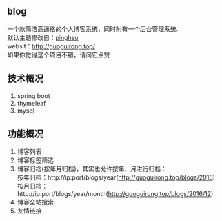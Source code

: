 ## blog
一个款简洁高逼格的个人博客系统，同时附有一个后台管理系统.            
默认主题修改自：[pinghsu](https://github.com/chakhsu/pinghsu)             
websit：http://guoguirong.top/         
如果你觉得这个项目不错，请问它点赞      
## 技术概况
1. spring boot
2. thymeleaf
3. mysql

## 功能概况
1. 博客列表
2. 博客标签筛选
3. 博客归档(按年月归档)，其实也允许按年、月进行归档：        
按年归档：http://ip:port/blogs/year(http://guoguirong.top/blogs/2016)   
按月归档：http://ip:port/blogs/year/month(http://guoguirong.top/blogs/2016/12)   
4. 博客全站搜索
5. 友情链接
 
